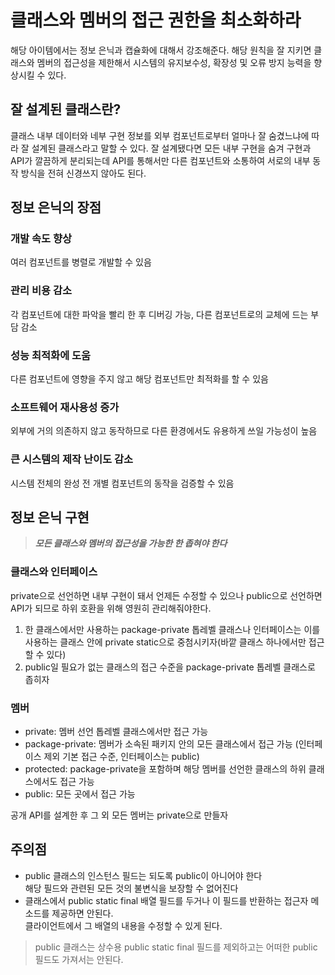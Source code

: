 # 클래스와 멤버의 접근 권한을 최소화하라

해당 아이템에서는 정보 은닉과 캡슐화에 대해서 강조해준다. 해당 원칙을 잘 지키면 클래스와 멤버의 접근성을 제한해서 시스템의 유지보수성, 확장성 및 오류 방지 능력을 향상시킬 수 있다.

## 잘 설계된 클래스란?

클래스 내부 데이터와 네부 구현 정보를 외부 컴포넌트로부터 얼마나 잘 숨겼느냐에 따라 잘 설계된 클래스라고 말할 수 있다. 잘 설계됐다면 모든 내부 구현을 숨겨 구현과 API가 깔끔하게 분리되는데 API를 통해서만 다른 컴포넌트와 소통하여 서로의 내부 동작 방식을 전혀 신경쓰지 않아도 된다.

## 정보 은닉의 장점

### 개발 속도 향상

여러 컴포넌트를 병렬로 개발할 수 있음

### 관리 비용 감소

각 컴포넌트에 대한 파악을 빨리 한 후 디버깅 가능, 다른 컴포넌트로의 교체에 드는 부담 감소

### 성능 최적화에 도움

다른 컴포넌트에 영향을 주지 않고 해당 컴포넌트만 최적화를 할 수 있음

### 소프트웨어 재사용성 증가

외부에 거의 의존하지 않고 동작하므로 다른 환경에서도 유용하게 쓰일 가능성이 높음

### 큰 시스템의 제작 난이도 감소

시스템 전체의 완성 전 개별 컴포넌트의 동작을 검증할 수 있음

## 정보 은닉 구현

> **_모든 클래스와 멤버의 접근성을 가능한 한 좁혀야 한다_**

### 클래스와 인터페이스

private으로 선언하면 내부 구현이 돼서 언제든 수정할 수 있으나 public으로 선언하면 API가 되므로 하위 호환을 위해 영원히 관리해줘야한다.

1. 한 클래스에서만 사용하는 package-private 톱레벨 클래스나 인터페이스는 이를 사용하는 클래스 안에 private static으로 중첨시키자(바깥 클래스 하나에서만 접근할 수 있다)
2. public일 필요가 없는 클래스의 접근 수준을 package-private 톱레벨 클래스로 좁히자

### 멤버

- private: 멤버 선언 톱레벨 클래스에서만 접근 가능
- package-private: 멤버가 소속된 패키지 안의 모든 클래스에서 접근 가능 (인터페이스 제외 기본 접근 수준, 인터페이스는 public)
- protected: package-private을 포함하며 해당 멤버를 선언한 클래스의 하위 클래스에서도 접근 가능
- public: 모든 곳에서 접근 가능

공개 API를 설계한 후 그 외 모든 멤버는 private으로 만들자

## 주의점

- public 클래스의 인스턴스 필드는 되도록 public이 아니어야 한다  
   해당 필드와 관련된 모든 것의 불변식을 보장할 수 없어진다
- 클래스에서 public static final 배열 필드를 두거나 이 필드를 반환하는 접근자 메소드를 제공하면 안된다.  
   클라이언트에서 그 배열의 내용을 수정할 수 있게 된다.

> public 클래스는 상수용 public static final 필드를 제외하고는 어떠한 public 필드도 가져서는 안된다.
